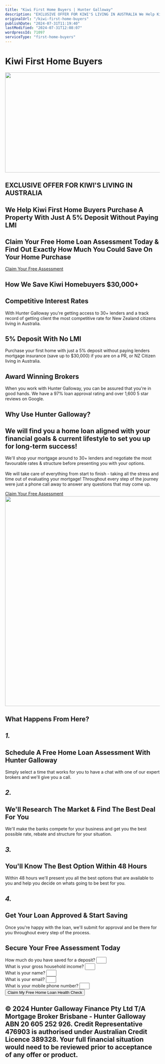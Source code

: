 ```yaml
---
title: "Kiwi First Home Buyers | Hunter Galloway"
description: "EXCLUSIVE OFFER FOR KIWI'S LIVING IN AUSTRALIA We Help Kiwi First Home Buyers Purchase A Property With Just A 5% Deposit Without Paying LMI Claim Your"
originalUrl: "/kiwi-first-home-buyers"
publishDate: "2024-07-31T11:19:40"
lastModified: "2024-07-31T12:08:07"
wordpressId: 71097
serviceType: "first-home-buyers"
---
```


<h1>Kiwi First Home Buyers</h1>

<div data-elementor-type="wp-page" data-elementor-id="71097" class="elementor elementor-71097" data-elementor-post-type="page"> <section class="elementor-section elementor-top-section elementor-element elementor-element-740267ea elementor-section-boxed elementor-section-height-default elementor-section-height-default" data-id="740267ea" data-element_type="section" data-settings="{"background_background":"classic"}"> <div class="elementor-container elementor-column-gap-default"> <div class="elementor-column elementor-col-100 elementor-top-column elementor-element elementor-element-3c55011c" data-id="3c55011c" data-element_type="column"> <div class="elementor-widget-wrap elementor-element-populated"> <div class="elementor-element elementor-element-a045542 elementor-widget elementor-widget-image" data-id="a045542" data-element_type="widget" data-widget_type="image.default"> <div class="elementor-widget-container"> <img fetchpriority="high" decoding="async" width="1024" height="326" src="https://www.huntergalloway.com.au/wp-content/uploads/2024/07/hunter_logo_yellow.svg" class="attachment-large size-large wp-image-71028" alt="" /> </div> </div> </div> </div> </div> </section> <section class="elementor-section elementor-top-section elementor-element elementor-element-684aaf12 elementor-section-stretched elementor-section-full_width elementor-section-height-default elementor-section-height-default" data-id="684aaf12" data-element_type="section" data-settings="{"stretch_section":"section-stretched","background_background":"classic"}"> <div class="elementor-background-overlay"></div> <div class="elementor-container elementor-column-gap-default"> <div class="elementor-column elementor-col-100 elementor-top-column elementor-element elementor-element-7d458870" data-id="7d458870" data-element_type="column"> <div class="elementor-widget-wrap elementor-element-populated"> <div class="elementor-element elementor-element-3b562880 elementor-hidden-mobile elementor-widget elementor-widget-spacer" data-id="3b562880" data-element_type="widget" data-widget_type="spacer.default"> <div class="elementor-widget-container"> <div class="elementor-spacer"> <div class="elementor-spacer-inner"></div> </div> </div> </div> <div class="elementor-element elementor-element-23ff6a8a elementor-widget elementor-widget-heading" data-id="23ff6a8a" data-element_type="widget" data-widget_type="heading.default"> <div class="elementor-widget-container"> <h2 class="elementor-heading-title elementor-size-default">EXCLUSIVE OFFER FOR KIWI'S LIVING IN AUSTRALIA</h2> </div> </div> <div class="elementor-element elementor-element-67ef2a4d elementor-widget elementor-widget-heading" data-id="67ef2a4d" data-element_type="widget" data-widget_type="heading.default"> <div class="elementor-widget-container"> <h2 class="elementor-heading-title elementor-size-default">We Help Kiwi First Home Buyers Purchase A Property With Just A 5% Deposit Without Paying LMI</h2> </div> </div> <div class="elementor-element elementor-element-22baced elementor-widget elementor-widget-heading" data-id="22baced" data-element_type="widget" data-widget_type="heading.default"> <div class="elementor-widget-container"> <h2 class="elementor-heading-title elementor-size-default">Claim Your Free Home Loan Assessment Today &amp; Find Out Exactly How Much You Could Save On Your Home Purchase</h2> </div> </div> <div class="elementor-element elementor-element-10c3dbf3 elementor-align-center elementor-widget elementor-widget-button" data-id="10c3dbf3" data-element_type="widget" data-widget_type="button.default"> <div class="elementor-widget-container"> <div class="elementor-button-wrapper"> <a class="elementor-button elementor-button-link elementor-size-xl" href="#form"> <span class="elementor-button-content-wrapper"> <span class="elementor-button-text">Claim Your Free Assessment</span> </span> </a> </div> </div> </div> <div class="elementor-element elementor-element-2bc42d6 elementor-widget elementor-widget-spacer" data-id="2bc42d6" data-element_type="widget" data-widget_type="spacer.default"> <div class="elementor-widget-container"> <div class="elementor-spacer"> <div class="elementor-spacer-inner"></div> </div> </div> </div> </div> </div> </div> </section> <section class="elementor-section elementor-top-section elementor-element elementor-element-1c82db1 elementor-section-boxed elementor-section-height-default elementor-section-height-default" data-id="1c82db1" data-element_type="section"> <div class="elementor-container elementor-column-gap-default"> <div class="elementor-column elementor-col-100 elementor-top-column elementor-element elementor-element-4766f1f" data-id="4766f1f" data-element_type="column"> <div class="elementor-widget-wrap elementor-element-populated"> <div class="elementor-element elementor-element-3c8d79ad elementor-widget elementor-widget-spacer" data-id="3c8d79ad" data-element_type="widget" data-widget_type="spacer.default"> <div class="elementor-widget-container"> <div class="elementor-spacer"> <div class="elementor-spacer-inner"></div> </div> </div> </div> <div class="elementor-element elementor-element-61fcff67 elementor-widget elementor-widget-heading" data-id="61fcff67" data-element_type="widget" data-widget_type="heading.default"> <div class="elementor-widget-container"> <h2 class="elementor-heading-title elementor-size-default">How We Save Kiwi Homebuyers $30,000+</h2> </div> </div> </div> </div> </div> </section> <section class="elementor-section elementor-top-section elementor-element elementor-element-6037f35c elementor-section-boxed elementor-section-height-default elementor-section-height-default" data-id="6037f35c" data-element_type="section"> <div class="elementor-container elementor-column-gap-default"> <div class="elementor-column elementor-col-100 elementor-top-column elementor-element elementor-element-88c3d5a" data-id="88c3d5a" data-element_type="column"> <div class="elementor-widget-wrap elementor-element-populated"> <section class="elementor-section elementor-inner-section elementor-element elementor-element-2d7d6b58 elementor-section-boxed elementor-section-height-default elementor-section-height-default" data-id="2d7d6b58" data-element_type="section"> <div class="elementor-container elementor-column-gap-default"> <div class="elementor-column elementor-col-33 elementor-inner-column elementor-element elementor-element-3e7d6460" data-id="3e7d6460" data-element_type="column" data-settings="{"background_background":"classic"}"> <div class="elementor-widget-wrap elementor-element-populated"> <div class="elementor-element elementor-element-62dd9fe6 elementor-view-default elementor-widget elementor-widget-icon" data-id="62dd9fe6" data-element_type="widget" data-widget_type="icon.default"> <div class="elementor-widget-container"> <div class="elementor-icon-wrapper"> <div class="elementor-icon"> <i aria-hidden="true" class="fas fa-chalkboard-teacher"></i> </div> </div> </div> </div> <div class="elementor-element elementor-element-62c90dc1 elementor-widget elementor-widget-heading" data-id="62c90dc1" data-element_type="widget" data-widget_type="heading.default"> <div class="elementor-widget-container"> <h2 class="elementor-heading-title elementor-size-default">Competitive Interest Rates</h2> </div> </div> <div class="elementor-element elementor-element-374c34ce elementor-widget elementor-widget-heading" data-id="374c34ce" data-element_type="widget" data-widget_type="heading.default"> <div class="elementor-widget-container"> <p class="elementor-heading-title elementor-size-default">With Hunter Galloway you're getting access to 30+ lenders and a track record of getting client the most competitive rate for New Zealand citizens living in Australia.</p> </div> </div> </div> </div> <div class="elementor-column elementor-col-33 elementor-inner-column elementor-element elementor-element-3772b7e1" data-id="3772b7e1" data-element_type="column" data-settings="{"background_background":"classic"}"> <div class="elementor-widget-wrap elementor-element-populated"> <div class="elementor-element elementor-element-143e666b elementor-view-default elementor-widget elementor-widget-icon" data-id="143e666b" data-element_type="widget" data-widget_type="icon.default"> <div class="elementor-widget-container"> <div class="elementor-icon-wrapper"> <div class="elementor-icon"> <i aria-hidden="true" class="fas fa-money-check-alt"></i> </div> </div> </div> </div> <div class="elementor-element elementor-element-5ebfe667 elementor-widget elementor-widget-heading" data-id="5ebfe667" data-element_type="widget" data-widget_type="heading.default"> <div class="elementor-widget-container"> <h2 class="elementor-heading-title elementor-size-default">5% Deposit With No LMI</h2> </div> </div> <div class="elementor-element elementor-element-4a03b5d0 elementor-widget elementor-widget-heading" data-id="4a03b5d0" data-element_type="widget" data-widget_type="heading.default"> <div class="elementor-widget-container"> <p class="elementor-heading-title elementor-size-default">Purchase your first home with just a 5% deposit without paying lenders mortgage insurance (save up to $30,000) if you are on a PR, or NZ Citizen living in Australia.</p> </div> </div> </div> </div> <div class="elementor-column elementor-col-33 elementor-inner-column elementor-element elementor-element-15c12263" data-id="15c12263" data-element_type="column" data-settings="{"background_background":"classic"}"> <div class="elementor-widget-wrap elementor-element-populated"> <div class="elementor-element elementor-element-6c0cd2d6 elementor-view-default elementor-widget elementor-widget-icon" data-id="6c0cd2d6" data-element_type="widget" data-widget_type="icon.default"> <div class="elementor-widget-container"> <div class="elementor-icon-wrapper"> <div class="elementor-icon"> <i aria-hidden="true" class="fas fa-exclamation-triangle"></i> </div> </div> </div> </div> <div class="elementor-element elementor-element-11cf6f6e elementor-widget elementor-widget-heading" data-id="11cf6f6e" data-element_type="widget" data-widget_type="heading.default"> <div class="elementor-widget-container"> <h2 class="elementor-heading-title elementor-size-default">Award Winning Brokers</h2> </div> </div> <div class="elementor-element elementor-element-75bab8e0 elementor-widget elementor-widget-heading" data-id="75bab8e0" data-element_type="widget" data-widget_type="heading.default"> <div class="elementor-widget-container"> <p class="elementor-heading-title elementor-size-default">When you work with Hunter Galloway, you can be assured that you're in good hands. We have a 97% loan approval rating and over 1,600 5 star reviews on Google.</p> </div> </div> </div> </div> </div> </section> <div class="elementor-element elementor-element-32cc4418 elementor-widget elementor-widget-spacer" data-id="32cc4418" data-element_type="widget" data-widget_type="spacer.default"> <div class="elementor-widget-container"> <div class="elementor-spacer"> <div class="elementor-spacer-inner"></div> </div> </div> </div> </div> </div> </div> </section> <section class="elementor-section elementor-top-section elementor-element elementor-element-70436ea elementor-section-boxed elementor-section-height-default elementor-section-height-default" data-id="70436ea" data-element_type="section"> <div class="elementor-container elementor-column-gap-default"> <div class="elementor-column elementor-col-100 elementor-top-column elementor-element elementor-element-6988933f" data-id="6988933f" data-element_type="column"> <div class="elementor-widget-wrap elementor-element-populated"> <div class="elementor-element elementor-element-29ed4378 elementor-widget elementor-widget-spacer" data-id="29ed4378" data-element_type="widget" data-widget_type="spacer.default"> <div class="elementor-widget-container"> <div class="elementor-spacer"> <div class="elementor-spacer-inner"></div> </div> </div> </div> <div class="elementor-element elementor-element-68ca85d7 elementor-widget elementor-widget-heading" data-id="68ca85d7" data-element_type="widget" data-widget_type="heading.default"> <div class="elementor-widget-container"> <h2 class="elementor-heading-title elementor-size-default">Why Use Hunter Galloway?</h2> </div> </div> <section class="elementor-section elementor-inner-section elementor-element elementor-element-4808e4fa elementor-reverse-mobile elementor-section-boxed elementor-section-height-default elementor-section-height-default" data-id="4808e4fa" data-element_type="section"> <div class="elementor-container elementor-column-gap-default"> <div class="elementor-column elementor-col-50 elementor-inner-column elementor-element elementor-element-46665fec" data-id="46665fec" data-element_type="column"> <div class="elementor-widget-wrap elementor-element-populated"> <div class="elementor-element elementor-element-4fa2bbe0 elementor-widget elementor-widget-heading" data-id="4fa2bbe0" data-element_type="widget" data-widget_type="heading.default"> <div class="elementor-widget-container"> <h2 class="elementor-heading-title elementor-size-default">We will find you a home loan aligned with your financial goals &amp; current lifestyle to set you up for long-term success!</h2> </div> </div> <div class="elementor-element elementor-element-2282a324 elementor-widget elementor-widget-heading" data-id="2282a324" data-element_type="widget" data-widget_type="heading.default"> <div class="elementor-widget-container"> <p class="elementor-heading-title elementor-size-default"><span>We'll shop your mortgage around to 30+ lenders and negotiate the most favourable rates &amp; structure before presenting you with your options.</span><br><br><span>We will take care of everything from start to finish - taking all the stress and time out of evaluating your mortgage! Throughout every step of the journey were just a phone call away to answer any questions that may come up.</span></p> </div> </div> <div class="elementor-element elementor-element-57843ba elementor-align-center elementor-widget elementor-widget-button" data-id="57843ba" data-element_type="widget" data-widget_type="button.default"> <div class="elementor-widget-container"> <div class="elementor-button-wrapper"> <a class="elementor-button elementor-button-link elementor-size-xl" href="#form"> <span class="elementor-button-content-wrapper"> <span class="elementor-button-text">Claim Your Free Assessment</span> </span> </a> </div> </div> </div> </div> </div> <div class="elementor-column elementor-col-50 elementor-inner-column elementor-element elementor-element-50e8300f" data-id="50e8300f" data-element_type="column"> <div class="elementor-widget-wrap elementor-element-populated"> <div class="elementor-element elementor-element-5aeaa4c3 elementor-widget elementor-widget-image" data-id="5aeaa4c3" data-element_type="widget" data-widget_type="image.default"> <div class="elementor-widget-container"> <img decoding="async" width="1024" height="683" src="https://www.huntergalloway.com.au/wp-content/uploads/2024/07/hg-1024x683.jpeg" class="attachment-large size-large wp-image-71030" alt="" srcset="https://huntergaloway.wpenginepowered.com/wp-content/uploads/2024/07/hg-980x653.jpeg 980w, https://huntergaloway.wpenginepowered.com/wp-content/uploads/2024/07/hg-480x320.jpeg 480w" sizes="(min-width: 0px) and (max-width: 480px) 480px, (min-width: 481px) and (max-width: 980px) 980px, (min-width: 981px) 1024px, 100vw" /> </div> </div> </div> </div> </div> </section> </div> </div> </div> </section> <section class="elementor-section elementor-top-section elementor-element elementor-element-2e9e3373 elementor-section-boxed elementor-section-height-default elementor-section-height-default" data-id="2e9e3373" data-element_type="section"> <div class="elementor-container elementor-column-gap-default"> <div class="elementor-column elementor-col-100 elementor-top-column elementor-element elementor-element-1c1779a7" data-id="1c1779a7" data-element_type="column"> <div class="elementor-widget-wrap elementor-element-populated"> <div class="elementor-element elementor-element-1486f0b0 elementor-widget elementor-widget-spacer" data-id="1486f0b0" data-element_type="widget" data-widget_type="spacer.default"> <div class="elementor-widget-container"> <div class="elementor-spacer"> <div class="elementor-spacer-inner"></div> </div> </div> </div> <div class="elementor-element elementor-element-72569e76 elementor-widget elementor-widget-heading" data-id="72569e76" data-element_type="widget" data-widget_type="heading.default"> <div class="elementor-widget-container"> <h2 class="elementor-heading-title elementor-size-default">What Happens From Here?</h2> </div> </div> <section class="elementor-section elementor-inner-section elementor-element elementor-element-2f36b246 elementor-section-boxed elementor-section-height-default elementor-section-height-default" data-id="2f36b246" data-element_type="section"> <div class="elementor-container elementor-column-gap-default"> <div class="elementor-column elementor-col-25 elementor-inner-column elementor-element elementor-element-c2c26c" data-id="c2c26c" data-element_type="column" data-settings="{"background_background":"classic"}"> <div class="elementor-widget-wrap elementor-element-populated"> <div class="elementor-element elementor-element-5c01cece elementor-widget elementor-widget-heading" data-id="5c01cece" data-element_type="widget" data-widget_type="heading.default"> <div class="elementor-widget-container"> <h2 class="elementor-heading-title elementor-size-default"><i>1.</i></h2> </div> </div> <div class="elementor-element elementor-element-490d4dcf elementor-widget__width-initial elementor-widget elementor-widget-heading" data-id="490d4dcf" data-element_type="widget" data-widget_type="heading.default"> <div class="elementor-widget-container"> <h2 class="elementor-heading-title elementor-size-default">Schedule A Free Home Loan Assessment With Hunter Galloway</h2> </div> </div> <div class="elementor-element elementor-element-1c7bf284 elementor-widget elementor-widget-heading" data-id="1c7bf284" data-element_type="widget" data-widget_type="heading.default"> <div class="elementor-widget-container"> <p class="elementor-heading-title elementor-size-default">Simply select a time that works for you to have a chat with one of our expert brokers and we'll give you a call.</p> </div> </div> </div> </div> <div class="elementor-column elementor-col-25 elementor-inner-column elementor-element elementor-element-4d90fea2" data-id="4d90fea2" data-element_type="column" data-settings="{"background_background":"classic"}"> <div class="elementor-widget-wrap elementor-element-populated"> <div class="elementor-element elementor-element-65dd9911 elementor-widget elementor-widget-heading" data-id="65dd9911" data-element_type="widget" data-widget_type="heading.default"> <div class="elementor-widget-container"> <h2 class="elementor-heading-title elementor-size-default"><i>2.</i></h2> </div> </div> <div class="elementor-element elementor-element-6f146b9 elementor-widget elementor-widget-heading" data-id="6f146b9" data-element_type="widget" data-widget_type="heading.default"> <div class="elementor-widget-container"> <h2 class="elementor-heading-title elementor-size-default">We'll Research The Market &amp; Find The Best Deal For You</h2> </div> </div> <div class="elementor-element elementor-element-112ce3b8 elementor-widget elementor-widget-heading" data-id="112ce3b8" data-element_type="widget" data-widget_type="heading.default"> <div class="elementor-widget-container"> <p class="elementor-heading-title elementor-size-default">We'll make the banks compete for your business and get you the best possible rate, rebate and structure for your situation.</p> </div> </div> </div> </div> <div class="elementor-column elementor-col-25 elementor-inner-column elementor-element elementor-element-1e026fd7" data-id="1e026fd7" data-element_type="column" data-settings="{"background_background":"classic"}"> <div class="elementor-widget-wrap elementor-element-populated"> <div class="elementor-element elementor-element-a950416 elementor-widget elementor-widget-heading" data-id="a950416" data-element_type="widget" data-widget_type="heading.default"> <div class="elementor-widget-container"> <h2 class="elementor-heading-title elementor-size-default"><i>3.</i></h2> </div> </div> <div class="elementor-element elementor-element-6a4ba947 elementor-widget elementor-widget-heading" data-id="6a4ba947" data-element_type="widget" data-widget_type="heading.default"> <div class="elementor-widget-container"> <h2 class="elementor-heading-title elementor-size-default">You'll Know The Best Option Within 48 Hours</h2> </div> </div> <div class="elementor-element elementor-element-27528934 elementor-widget elementor-widget-heading" data-id="27528934" data-element_type="widget" data-widget_type="heading.default"> <div class="elementor-widget-container"> <p class="elementor-heading-title elementor-size-default">Within 48 hours we'll present you all the best options that are available to you and help you decide on whats going to be best for you.</p> </div> </div> </div> </div> <div class="elementor-column elementor-col-25 elementor-inner-column elementor-element elementor-element-671fb9da" data-id="671fb9da" data-element_type="column" data-settings="{"background_background":"classic"}"> <div class="elementor-widget-wrap elementor-element-populated"> <div class="elementor-element elementor-element-764ccca6 elementor-widget elementor-widget-heading" data-id="764ccca6" data-element_type="widget" data-widget_type="heading.default"> <div class="elementor-widget-container"> <h2 class="elementor-heading-title elementor-size-default"><i>4.</i></h2> </div> </div> <div class="elementor-element elementor-element-7fdbbe5 elementor-widget elementor-widget-heading" data-id="7fdbbe5" data-element_type="widget" data-widget_type="heading.default"> <div class="elementor-widget-container"> <h2 class="elementor-heading-title elementor-size-default">Get Your Loan Approved &amp; Start Saving</h2> </div> </div> <div class="elementor-element elementor-element-3508237f elementor-widget elementor-widget-heading" data-id="3508237f" data-element_type="widget" data-widget_type="heading.default"> <div class="elementor-widget-container"> <p class="elementor-heading-title elementor-size-default">Once you're happy with the loan, we'll submit for approval and be there for you throughout every step of the process.</p> </div> </div> </div> </div> </div> </section> </div> </div> </div> </section> <section class="elementor-section elementor-top-section elementor-element elementor-element-202d0555 elementor-section-boxed elementor-section-height-default elementor-section-height-default" data-id="202d0555" data-element_type="section"> <div class="elementor-container elementor-column-gap-default"> <div class="elementor-column elementor-col-100 elementor-top-column elementor-element elementor-element-4fbe2583" data-id="4fbe2583" data-element_type="column"> <div class="elementor-widget-wrap elementor-element-populated"> <div class="elementor-element elementor-element-40310032 elementor-widget elementor-widget-spacer" data-id="40310032" data-element_type="widget" data-widget_type="spacer.default"> <div class="elementor-widget-container"> <div class="elementor-spacer"> <div class="elementor-spacer-inner"></div> </div> </div> </div> <div class="elementor-element elementor-element-2f9085a4 elementor-widget elementor-widget-heading" data-id="2f9085a4" data-element_type="widget" data-widget_type="heading.default"> <div class="elementor-widget-container"> <h2 class="elementor-heading-title elementor-size-default">Secure Your Free Assessment Today</h2> </div> </div> <div class="elementor-element elementor-element-3be617de elementor-button-align-stretch elementor-widget elementor-widget-form" data-id="3be617de" data-element_type="widget" data-settings="{"step_next_label":"Next","step_previous_label":"Back","step_type":"number","button_width":"100","step_icon_shape":"circle"}" data-widget_type="form.default"> <div class="elementor-widget-container"> <form class="elementor-form" method="post" name="Refi Questionnaire" aria-label="Refi Questionnaire"> <input type="hidden" name="post_id" value="71097"/> <input type="hidden" name="form_id" value="3be617de"/> <input type="hidden" name="referer_title" value="Hunter Galloway" /> <div class="elementor-form-fields-wrapper elementor-labels-above"> <div class="elementor-field-type-step elementor-field-group elementor-column elementor-field-group-name elementor-col-100"> <div class="e-field-step elementor-hidden" data-label="Question 1" data-previousButton="" data-nextButton="" data-iconUrl="" data-iconLibrary="" data-icon="" ></div> </div> <div class="elementor-field-type-text elementor-field-group elementor-column elementor-field-group-field_ec88e2e elementor-col-100 elementor-field-required"> <label for="form-field-field_ec88e2e" class="elementor-field-label"> How much do you have saved for a deposit? </label> <input size="1" type="text" name="form_fields" id="form-field-field_ec88e2e" class="elementor-field elementor-size-md elementor-field-textual" required="required"> </div> <div class="elementor-field-type-step elementor-field-group elementor-column elementor-field-group-field_9ff4fe7 elementor-col-100"> <div class="e-field-step elementor-hidden" data-label="Question 2" data-previousButton="" data-nextButton="" data-iconUrl="" data-iconLibrary="fas fa-star" data-icon="" ></div> </div> <div class="elementor-field-type-text elementor-field-group elementor-column elementor-field-group-field_b6b580f elementor-col-100 elementor-field-required"> <label for="form-field-field_b6b580f" class="elementor-field-label"> What is your gross household income? </label> <input size="1" type="text" name="form_fields" id="form-field-field_b6b580f" class="elementor-field elementor-size-md elementor-field-textual" required="required"> </div> <div class="elementor-field-type-step elementor-field-group elementor-column elementor-field-group-field_1df39d0 elementor-col-100"> <div class="e-field-step elementor-hidden" data-label="Question 7" data-previousButton="" data-nextButton="" data-iconUrl="" data-iconLibrary="fas fa-star" data-icon="" ></div> </div> <div class="elementor-field-type-text elementor-field-group elementor-column elementor-field-group-field_3da5bac elementor-col-100 elementor-field-required"> <label for="form-field-field_3da5bac" class="elementor-field-label"> What is your name? </label> <input size="1" type="text" name="form_fields" id="form-field-field_3da5bac" class="elementor-field elementor-size-md elementor-field-textual" required="required"> </div> <div class="elementor-field-type-email elementor-field-group elementor-column elementor-field-group-field_e2c1f06 elementor-col-100 elementor-field-required"> <label for="form-field-field_e2c1f06" class="elementor-field-label"> What is your email? </label> <input size="1" type="email" name="form_fields" id="form-field-field_e2c1f06" class="elementor-field elementor-size-md elementor-field-textual" required="required"> </div> <div class="elementor-field-type-text elementor-field-group elementor-column elementor-field-group-field_109a3c3 elementor-col-100 elementor-field-required"> <label for="form-field-field_109a3c3" class="elementor-field-label"> What is your mobile phone number? </label> <input size="1" type="text" name="form_fields" id="form-field-field_109a3c3" class="elementor-field elementor-size-md elementor-field-textual" required="required"> </div> <div class="elementor-field-group elementor-column elementor-field-type-submit elementor-col-100 e-form__buttons"> <button class="elementor-button elementor-size-lg" type="submit"> <span class="elementor-button-content-wrapper"> <span class="elementor-button-text">Claim My Free Home Loan Health Check</span> </span> </button> </div> </div> </form> </div> </div> <div class="elementor-element elementor-element-2916e46a elementor-widget elementor-widget-spacer" data-id="2916e46a" data-element_type="widget" data-widget_type="spacer.default"> <div class="elementor-widget-container"> <div class="elementor-spacer"> <div class="elementor-spacer-inner"></div> </div> </div> </div> </div> </div> </div> </section> <section class="elementor-section elementor-top-section elementor-element elementor-element-1ac175d elementor-section-full_width elementor-section-stretched elementor-section-height-default elementor-section-height-default" data-id="1ac175d" data-element_type="section" data-settings="{"stretch_section":"section-stretched","background_background":"classic"}"> <div class="elementor-container elementor-column-gap-default"> <div class="elementor-column elementor-col-100 elementor-top-column elementor-element elementor-element-4f15075d" data-id="4f15075d" data-element_type="column"> <div class="elementor-widget-wrap elementor-element-populated"> <div class="elementor-element elementor-element-70df5af7 elementor-widget elementor-widget-heading" data-id="70df5af7" data-element_type="widget" data-widget_type="heading.default"> <div class="elementor-widget-container"> <h2 class="elementor-heading-title elementor-size-default">© 2024 Hunter Galloway Finance Pty Ltd T/A Mortgage Broker Brisbane - Hunter Galloway ABN 20 605 252 926. Credit Representative 476903 is authorised under Australian Credit Licence 389328. Your full financial situation would need to be reviewed prior to acceptance of any offer or product.</h2> </div> </div> </div> </div> </div> </section> </div>
